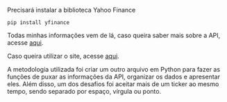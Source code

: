 

Precisará instalar a biblioteca Yahoo Finance

```
pip install yfinance
```

Todas minhas informações vem de lá, caso queira saber mais sobre a API, acesse [aqui](https://pypi.org/project/yfinance/).

Caso queira utilizar o site, acesse [aqui](https://finance.yahoo.com/).

A metodologia utilizada foi criar um outro arquivo em Python para fazer as funções de puxar as informações da API, organizar os dados e apresentar eles. Além disso, um dos desafios foi aceitar mais de um ticker ao mesmo tempo, sendo separado por espaço, vírgula ou ponto.
